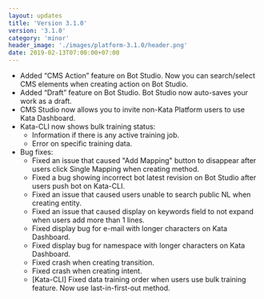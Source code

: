 ```yaml
---
layout: updates
title: 'Version 3.1.0'
version: '3.1.0'
category: 'minor'
header_image: './images/platform-3.1.0/header.png'
date: 2019-02-13T07:00:00+07:00
---
```


- Added “CMS Action” feature on Bot Studio. Now you can search/select CMS elements when creating action on Bot Studio.
- Added “Draft” feature on Bot Studio. Bot Studio now auto-saves your work as a draft.
- CMS Studio now allows you to invite non-Kata Platform users to use Kata Dashboard.
- Kata-CLI now shows bulk training status:
  - Information if there is any active training job.
  - Error on specific training data.
- Bug fixes:
  - Fixed an issue that caused "Add Mapping" button to disappear after users click Single Mapping when creating method.
  - Fixed a bug showing incorrect bot latest revision on Bot Studio after users push bot on Kata-CLI.
  - Fixed an issue that caused users unable to search public NL when creating entity.
  - Fixed an issue that caused display on keywords field to not expand when users add more than 1 lines.
  - Fixed display bug for e-mail with longer characters on Kata Dashboard.
  - Fixed display bug for namespace with longer characters on Kata Dashboard.
  - Fixed crash when creating transition.
  - Fixed crash when creating intent.
  - [Kata-CLI] Fixed data training order when users use bulk training feature. Now use last-in-first-out method.
